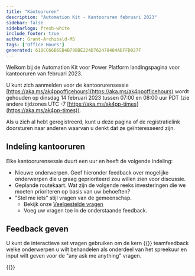 ```yaml
---
title: "Kantooruren"
description: "Automation Kit - Kantooruren februari 2023"
sidebar: false
sidebarlogo: fresh-white
include_footer: true
author: Grant-Archibald-MS
tags: ['Office Hours']
generated: 618CC66B6EB4B79BBE224D762478484ABFFD027F
---
```


Welkom bij de Automation Kit voor Power Platform landingspagina voor kantooruren van februari 2023.

U kunt zich aanmelden voor de kantoorurensessie [https://aka.ms/ak4ppofficehours](https://aka.ms/ak4ppofficehours) wordt gehouden op dinsdag 14 februari 2023 tussen 07:00 en 08:00 uur PDT (zie andere tijdzones UTC -7 [https://aka.ms/ak4pp-times](https://aka.ms/ak4pp-times)).

Als u zich al hebt geregistreerd, kunt u deze pagina of de registratielink doorsturen naar anderen waarvan u denkt dat ze geïnteresseerd zijn.

## Indeling kantooruren

Elke kantoorurensessie duurt een uur en heeft de volgende indeling:

- Nieuwe onderwerpen. Geef hieronder feedback over mogelijke onderwerpen die u graag geprioriteerd zou willen zien voor discussie.
- Geplande routekaart. Wat zijn de volgende reeks investeringen die we moeten prioriteren op basis van uw behoeften?
- "Stel me iets" stijl vragen van de gemeenschap.
    - Bekijk onze [Veelgestelde vragen](/nl/frequently-asked-questions)
    - Voeg uw vragen toe in de onderstaande feedback.

## Feedback geven

U kunt de interactieve set vragen gebruiken om de kern {{<product-name>}} teamfeedback welke onderwerpen u wilt behandelen als onderdeel van het spreekuur en input wilt geven voor de "any ask me anything" vragen.

{{<questions name="/content/nl/office-hours/november-2022.json" completed="Bedankt voor het invullen van de feedback" showNavigationButtons="false" locale="nl">}}
